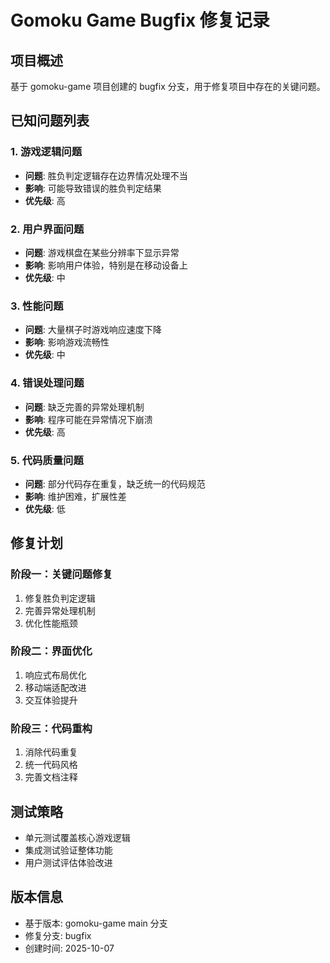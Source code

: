 # Gomoku Game Bugfix 修复记录

## 项目概述
基于 gomoku-game 项目创建的 bugfix 分支，用于修复项目中存在的关键问题。

## 已知问题列表

### 1. 游戏逻辑问题
- **问题**: 胜负判定逻辑存在边界情况处理不当
- **影响**: 可能导致错误的胜负判定结果
- **优先级**: 高

### 2. 用户界面问题
- **问题**: 游戏棋盘在某些分辨率下显示异常
- **影响**: 影响用户体验，特别是在移动设备上
- **优先级**: 中

### 3. 性能问题
- **问题**: 大量棋子时游戏响应速度下降
- **影响**: 影响游戏流畅性
- **优先级**: 中

### 4. 错误处理问题
- **问题**: 缺乏完善的异常处理机制
- **影响**: 程序可能在异常情况下崩溃
- **优先级**: 高

### 5. 代码质量问题
- **问题**: 部分代码存在重复，缺乏统一的代码规范
- **影响**: 维护困难，扩展性差
- **优先级**: 低

## 修复计划

### 阶段一：关键问题修复
1. 修复胜负判定逻辑
2. 完善异常处理机制
3. 优化性能瓶颈

### 阶段二：界面优化
1. 响应式布局优化
2. 移动端适配改进
3. 交互体验提升

### 阶段三：代码重构
1. 消除代码重复
2. 统一代码风格
3. 完善文档注释

## 测试策略
- 单元测试覆盖核心游戏逻辑
- 集成测试验证整体功能
- 用户测试评估体验改进

## 版本信息
- 基于版本: gomoku-game main 分支
- 修复分支: bugfix
- 创建时间: 2025-10-07